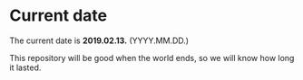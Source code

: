 # Current date

The current date is **2019.02.13.** (YYYY.MM.DD.)

This repository will be good when the world ends, so we will know how long it lasted.